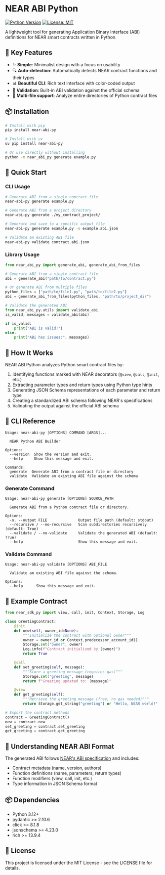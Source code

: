 # NEAR ABI Python

[![Python Version](https://img.shields.io/badge/python-3.12+-blue.svg)](https://www.python.org/downloads/)
[![License: MIT](https://img.shields.io/badge/License-MIT-yellow.svg)](https://opensource.org/licenses/MIT)

A lightweight tool for generating Application Binary Interface (ABI) definitions for NEAR smart contracts written in Python.

## 🔑 Key Features

- ✨ **Simple**: Minimalist design with a focus on usability
- 🔍 **Auto-detection**: Automatically detects NEAR contract functions and their types
- 📊 **Beautiful CLI**: Rich text interface with color-coded output
- 📄 **Validation**: Built-in ABI validation against the official schema
- 📂 **Multi-file support**: Analyze entire directories of Python contract files

## 📦 Installation

```bash
# Install with pip
pip install near-abi-py

# Install with uv
uv pip install near-abi-py

# Or use directly without installing
python -m near_abi_py generate example.py
```

## 🚀 Quick Start

### CLI Usage

```bash
# Generate ABI from a single contract file
near-abi-py generate example.py

# Generate ABI from a project directory
near-abi-py generate ./my_contract_project/

# Generate and save to a specific output file
near-abi-py generate example.py -o example.abi.json

# Validate an existing ABI file
near-abi-py validate contract.abi.json
```

### Library Usage

```python
from near_abi_py import generate_abi, generate_abi_from_files

# Generate ABI from a single contract file
abi = generate_abi("path/to/contract.py")

# Or generate ABI from multiple files
python_files = ["path/to/file1.py", "path/to/file2.py"]
abi = generate_abi_from_files(python_files, "path/to/project_dir")

# Validate the generated ABI
from near_abi_py.utils import validate_abi
is_valid, messages = validate_abi(abi)

if is_valid:
    print("ABI is valid!")
else:
    print("ABI has issues:", messages)
```

## 📘 How It Works

NEAR ABI Python analyzes Python smart contract files by:

1. Identifying functions marked with NEAR decorators (`@view`, `@call`, `@init`, etc.)
2. Extracting parameter types and return types using Python type hints
3. Generating JSON Schema representations of each parameter and return type
4. Creating a standardized ABI schema following NEAR's specifications
5. Validating the output against the official ABI schema

## 🔧 CLI Reference

```
Usage: near-abi-py [OPTIONS] COMMAND [ARGS]...

  NEAR Python ABI Builder

Options:
  --version  Show the version and exit.
  --help     Show this message and exit.

Commands:
  generate  Generate ABI from a contract file or directory
  validate  Validate an existing ABI file against the schema
```

### Generate Command

```
Usage: near-abi-py generate [OPTIONS] SOURCE_PATH

  Generate ABI from a Python contract file or directory.

Options:
  -o, --output FILE              Output file path (default: stdout)
  --recursive / --no-recursive   Scan subdirectories recursively (default: True)
  --validate / --no-validate     Validate the generated ABI (default: True)
  --help                         Show this message and exit.
```

### Validate Command

```
Usage: near-abi-py validate [OPTIONS] ABI_FILE

  Validate an existing ABI file against the schema.

Options:
  --help      Show this message and exit.
```

## 🧩 Example Contract

```python
from near_sdk_py import view, call, init, Context, Storage, Log

class GreetingContract:
    @init
    def new(self, owner_id=None):
        """Initialize the contract with optional owner"""
        owner = owner_id or Context.predecessor_account_id()
        Storage.set("owner", owner)
        Log.info(f"Contract initialized by {owner}")
        return True

    @call
    def set_greeting(self, message):
        """Store a greeting message (requires gas)"""
        Storage.set("greeting", message)
        return f"Greeting updated to: {message}"

    @view
    def get_greeting(self):
        """Retrieve the greeting message (free, no gas needed)"""
        return Storage.get_string("greeting") or "Hello, NEAR world!"

# Export the contract methods
contract = GreetingContract()
new = contract.new
set_greeting = contract.set_greeting
get_greeting = contract.get_greeting
```

## 🧠 Understanding NEAR ABI Format

The generated ABI follows [NEAR's ABI specification](https://github.com/near/NEPs/pull/451) and includes:

- Contract metadata (name, version, authors)
- Function definitions (name, parameters, return types)
- Function modifiers (view, call, init, etc.)
- Type information in JSON Schema format

## 📦 Dependencies

- Python 3.12+
- pydantic >= 2.10.6
- click >= 8.1.8
- jsonschema >= 4.23.0 
- rich >= 13.9.4

## 📜 License

This project is licensed under the MIT License - see the LICENSE file for details.